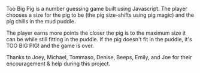 Too Big Pig is a number guessing game built using Javascript. The player chooses a size for the pig to be (the pig size-shifts using pig magic) and the pig chills in the mud puddle. 

The player earns more points the closer the pig is to the maximum size it can be while still fitting in the puddle. If the pig doesn't fit in the puddle, it's TOO BIG PIG! and the game is over. 

Thanks to Joey, Michael, Tommaso, Denise, Beeps, Emily, and Joe for their encouragement & help during this project.


